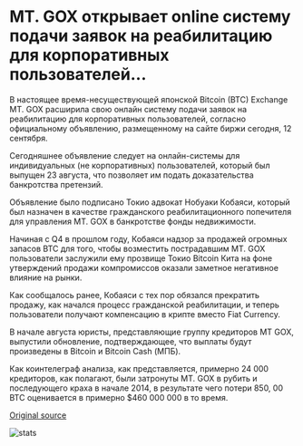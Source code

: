 # MT. GOX открывает online систему подачи заявок на реабилитацию для корпоративных пользователей...

В настоящее время-несуществующей японской Bitcoin (BTC) Exchange MT. GOX расширила свою онлайн систему подачи заявок на реабилитацию для корпоративных пользователей, согласно официальному объявлению, размещенному на сайте биржи сегодня, 12 сентября.

Сегодняшнее объявление следует на онлайн-системы для индивидуальных (не корпоративных) пользователей, который был выпущен 23 августа, что позволяет им подать доказательства банкротства претензий.

Объявление было подписано Токио адвокат Нобуаки Кобаяси, который был назначен в качестве гражданского реабилитационного попечителя для управления MT. GOX в банкротстве фонды недвижимости.

Начиная с Q4 в прошлом году, Кобаяси надзор за продажей огромных запасов BTC для того, чтобы возместить пострадавшим MT. GOX пользователи заслужили ему прозвище Токио Bitcoin Кита на фоне утверждений продажи компромиссов оказали заметное негативное влияние на рынки.

Как сообщалось ранее, Кобаяси с тех пор обязался прекратить продажу, как начался процесс гражданской реабилитации, и теперь пользователи получают компенсацию в крипте вместо Fiat Currency.

В начале августа юристы, представляющие группу кредиторов MT GOX, выпустили обновление, подтверждающее, что выплаты будут произведены в Bitcoin и Bitcoin Cash (МПБ).

Как коинтелеграф анализа, как представляется, примерно 24 000 кредиторов, как полагают, были затронуты MT. GOX в рубить и последующего краха в начале 2014, в результате чего потери 850, 00 BTC оценивается в примерно $460 000 000 в то время.

[Original source](https://cointelegraph.com/news/mt-gox-opens-online-rehabilitation-claim-filing-system-for-corporate-users)

![stats](https://c.statcounter.com/11760860/0/a89fa40b/1/ "stats")